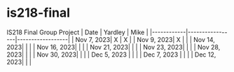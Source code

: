 # is218-final
IS218 Final Group Project 
| Date       | Yardley         | Mike             |
|------------|-----------------|------------------|
| Nov 7, 2023|          X      |       X          |
| Nov 9, 2023|          X      |                  |
| Nov 14, 2023|                |                  |
| Nov 16, 2023|                |                  |
| Nov 21, 2023|                |                  |
| Nov 23, 2023|                |                  |
| Nov 28, 2023|                |                  |
| Nov 30, 2023|                |                  |
| Dec 5, 2023 |                |                  |
| Dec 7, 2023 |                |                  |
| Dec 12, 2023|                |                  | 
